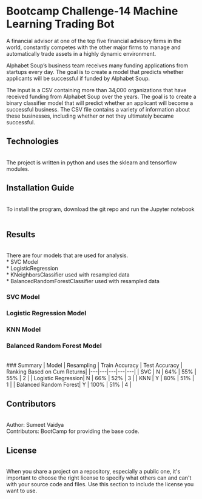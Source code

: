# Bootcamp Challenge-14 Machine Learning Trading Bot

A financial advisor at one of the top five financial advisory firms in the world, constantly competes with the other major firms to manage and automatically trade assets in a highly dynamic environment. 


Alphabet Soup’s business team receives many funding applications from startups every day. The goal is to create a model that predicts whether applicants will be successful if funded by Alphabet Soup.

The input is a CSV containing more than 34,000 organizations that have received funding from Alphabet Soup over the years. The goal is to create a binary classifier model that will predict whether an applicant will become a successful business. The CSV file contains a variety of information about these businesses, including whether or not they ultimately became successful.

## Technologies 
<br/>
The project is written in python and uses the sklearn and tensorflow modules.
<br/>


## Installation Guide  
<br/>
To install the program, download the git repo and run the Jupyter notebook
<br/>

<br/>

## Results
<br/>
There are four models that are used for analysis. <br/>
* SVC Model <br/>
* LogisticRegression <br/>
* KNeighborsClassifier used with resampled data<br/>
* BalancedRandomForestClassifier used with resampled data <br/>


### SVC Model


### Logistic Regression Model


### KNN Model


### Balanced Random Forest Model


<br/>
### Summary
| Model  |  Resampling |  Train Accuracy |  Test Accuracy |  Ranking Based on Cum Returns| 
|---|---|---|---|---|
|  SVC | N  | 64%  | 55%  | 55%  | 2 |
|  Logistic Regression| N  | 66%  | 52%  | 3  |
|  KNN | Y  | 80%  | 51%  | 1  |
| Balanced Random Forest| Y | 100%  | 51%  | 4 |
<br/>

## Contributors 
<br/>
Author: Sumeet Vaidya
<br/>
Contributors: BootCamp for providing the base code.
<br/>


## License 
<br/>
When you share a project on a repository, especially a public one, it's important to choose the right license to specify what others can and can't with your source code and files. Use this section to include the license you want to use.

